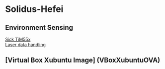 # Solidus-Hefei

## Environment Sensing
[Sick TiM55x](Sick-TiM55x)  
[Laser data handling](Laser-Data-Handling)

## [Virtual Box Xubuntu Image] (VBoxXubuntuOVA)
 